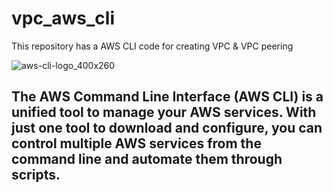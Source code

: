# vpc_aws_cli
This repository has a AWS CLI code for creating VPC &amp; VPC peering 

![aws-cli-logo_400x260](https://user-images.githubusercontent.com/85028974/227343829-e00f0365-d442-4989-b6d0-1e9206d9dd72.jpg)


## The AWS Command Line Interface (AWS CLI) is a unified tool to manage your AWS services. With just one tool to download and configure, you can control multiple AWS services from the command line and automate them through scripts.

